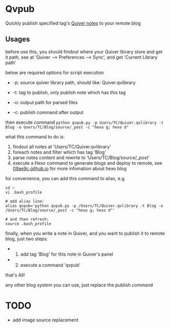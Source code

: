 # Qvpub

Quickly publish specified tag's [Quiver notes](http://happenapps.com/) to your remote blog

## Usages

before use this, you should findout where your Quiver library store and get it path,
see at 'Quiver --> Preferences --> Sync', and get 'Current Library path'

below are required options for script execution

- -p: source quiver library path, should like: Quiver.qvlibrary

- -t: tag to publish, only publish note which has this tag

- -o: output path for parsed files

- -c: publish command after output

then execute command `python qvpub.py -p Users/TC/Quiver.qvlibrary -t Blog -o Users/TC/Blog/source/_post -c "hexo g; hexo d"`

what this command to do is:

1. findout all notes at 'Users/TC/Quiver.qvlibrary'
2. foreach notes and filter which has tag 'Blog'
3. parse notes content and rewirte to 'Users/TC/Blog/source/_post'
4. execute a Hexo command to generate blogs and deploy to remote, see [09ae9c.github.io](https://github.com/09ae9c/09ae9c.github.io) for more infomation about hexo blog

for convenience, you can add this command to alias, e.g.

```
cd ~
vi .bash_profile

# add alias line:
alias qvpub='python qvpub.py -p /Users/TC/Quiver.qvlibrary -t Blog -o /Users/TC/Blog/source/_post -c "hexo g; hexo d"'

# and then refresh:
source .bash_profile
```

finally, when you write a note in Quiver, and you want to publish it to remote blog, just two steps:

- 1. add tag 'Blog' for this note in Quiver's panel
- 2. execute a command 'qvpub'

that's All!

any other blog system you can use, just replace the publish command

# TODO

- add image source replacement



